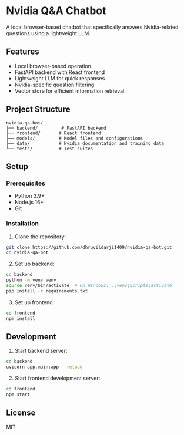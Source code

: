 # Nvidia Q&A Chatbot

A local browser-based chatbot that specifically answers Nvidia-related questions using a lightweight LLM.

## Features

- Local browser-based operation
- FastAPI backend with React frontend
- Lightweight LLM for quick responses
- Nvidia-specific question filtering
- Vector store for efficient information retrieval

## Project Structure

```
nvidia-qa-bot/
├── backend/         # FastAPI backend
├── frontend/       # React frontend
├── models/         # Model files and configurations
├── data/           # Nvidia documentation and training data
└── tests/          # Test suites
```

## Setup

### Prerequisites

- Python 3.9+
- Node.js 16+
- Git

### Installation

1. Clone the repository:
```bash
git clone https://github.com/dhruvildarji1409/nvidia-qa-bot.git
cd nvidia-qa-bot
```

2. Set up backend:
```bash
cd backend
python -m venv venv
source venv/bin/activate  # On Windows: .\venv\Scripts\activate
pip install -r requirements.txt
```

3. Set up frontend:
```bash
cd frontend
npm install
```

## Development

1. Start backend server:
```bash
cd backend
uvicorn app.main:app --reload
```

2. Start frontend development server:
```bash
cd frontend
npm start
```

## License

MIT